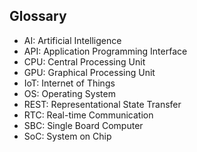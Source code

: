 ## Glossary

- AI: Artificial Intelligence
- API: Application Programming Interface
- CPU: Central Processing Unit
- GPU: Graphical Processing Unit
- IoT: Internet of Things
- OS: Operating System
- REST: Representational State Transfer
- RTC: Real-time Communication
- SBC: Single Board Computer
- SoC: System on Chip